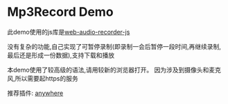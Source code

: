 # Mp3Record Demo

此demo使用的js库是[web-audio-recorder-js](https://github.com/higuma/web-audio-recorder-js)

没有复杂的功能,自己实现了可暂停录制(即录制一会后暂停一段时间,再继续录制,最后还是形成一份数据),支持下载和播放

本demo使用了较高级的语法,请用较新的浏览器打开。
因为涉及到摄像头和麦克风,所以需要起https的服务

推荐插件:
[anywhere](https://www.npmjs.com/package/anywhere)